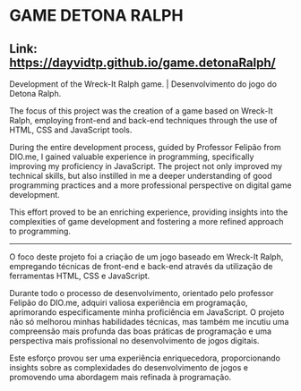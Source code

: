 # GAME DETONA RALPH

## Link: https://dayvidtp.github.io/game.detonaRalph/

 Development of the Wreck-It Ralph game. | Desenvolvimento do jogo do Detona Ralph.

The focus of this project was the creation of a game based on Wreck-It Ralph, employing front-end and back-end techniques through the use of HTML, CSS and JavaScript tools.

During the entire development process, guided by Professor Felipão from DIO.me, I gained valuable experience in programming, specifically improving my proficiency in JavaScript. The project not only improved my technical skills, but also instilled in me a deeper understanding of good programming practices and a more professional perspective on digital game development.

This effort proved to be an enriching experience, providing insights into the complexities of game development and fostering a more refined approach to programming.

________________________________________________________________________________________________________________________________________


O foco deste projeto foi a criação de um jogo baseado em Wreck-It Ralph, empregando técnicas de front-end e back-end através da utilização de ferramentas HTML, CSS e JavaScript.

Durante todo o processo de desenvolvimento, orientado pelo professor Felipão do DIO.me, adquiri valiosa experiência em programação, aprimorando especificamente minha proficiência em JavaScript. O projeto não só melhorou minhas habilidades técnicas, mas também me incutiu uma compreensão mais profunda das boas práticas de programação e uma perspectiva mais profissional no desenvolvimento de jogos digitais.

Este esforço provou ser uma experiência enriquecedora, proporcionando insights sobre as complexidades do desenvolvimento de jogos e promovendo uma abordagem mais refinada à programação.
